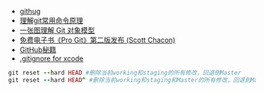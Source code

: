 - [githug](https://github.com/Gazler/githug)
- [理解git常用命令原理](https://codemacro.com/2014/09/09/understand-git/)
- [一张图理解 Git 对象模型](https://ruby-china.org/topics/20723)
- [免费电子书《Pro Git》第二版发布 (Scott Chacon)](http://git-scm.com/book/en/v2)
- [GitHub秘籍](http://snowdream86.gitbooks.io/github-cheat-sheet/content/zh/index.html)
- [.gitignore for xcode](https://github.com/github/gitignore/blob/master/Objective-C.gitignore)

```ruby
git reset --hard HEAD #删除当前working和staging的所有修改，回退倒Master
git reset --hard HEAD^ #删除当前working和staging和Master的所有修改，回退到Master-1
```